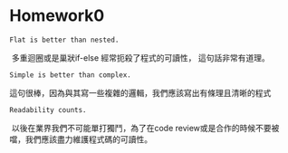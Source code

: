 # Homework0

```
Flat is better than nested.
```

​	多重迴圈或是巢狀if-else 經常扼殺了程式的可讀性， 這句話非常有道理。

```
Simple is better than complex.
```

​	這句很棒，因為與其寫一些複雜的邏輯，我們應該寫出有條理且清晰的程式

```
Readability counts.
```

​	以後在業界我們不可能單打獨鬥，為了在code review或是合作的時候不要被噹，我們應該盡力維護程式碼的可讀性。

